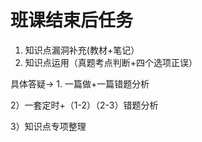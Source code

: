# 班课结束后任务

1. 知识点漏洞补充(教材+笔记）
2. 知识点运用（真题考点判断+四个选项正误）

具体答疑-> 1. 一篇做+一篇错题分析

 2）一套定时+（1-2）（2-3）错题分析

 3）知识点专项整理

 